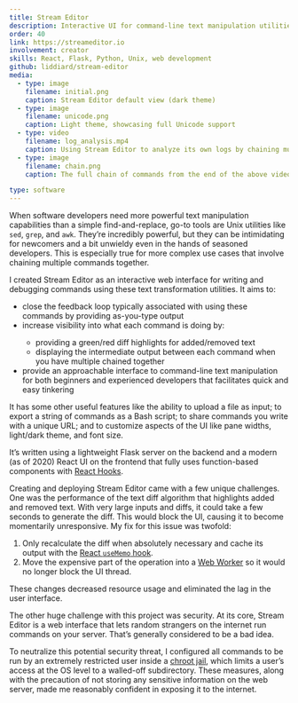 ```yaml
---
title: Stream Editor
description: Interactive UI for command-line text manipulation utilities
order: 40
link: https://streameditor.io
involvement: creator
skills: React, Flask, Python, Unix, web development
github: liddiard/stream-editor
media:
  - type: image
    filename: initial.png
    caption: Stream Editor default view (dark theme)
  - type: image
    filename: unicode.png
    caption: Light theme, showcasing full Unicode support
  - type: video
    filename: log_analysis.mp4
    caption: Using Stream Editor to analyze its own logs by chaining multiple commands together
  - type: image
    filename: chain.png
    caption: The full chain of commands from the end of the above video

type: software
---
```


When software developers need more powerful text manipulation capabilities than a simple find-and-replace, go-to tools are Unix utilities like `sed`, `grep`, and `awk`. They’re incredibly powerful, but they can be intimidating for newcomers and a bit unwieldy even in the hands of seasoned developers. This is especially true for more complex use cases that involve chaining multiple commands together.

I created Stream Editor as an interactive web interface for writing and debugging commands using these text transformation utilities. It aims to:

<!-- Gatsby’s markdown transformer doesn’t render this list correctly: https://github.com/gatsbyjs/gatsby/issues/10870 -->
<ul>
  <li>close the feedback loop typically associated with using these commands by providing as-you-type output</li>
  <li>increase visibility into what each command is doing by:</li>
  <ul>
    <li>providing a green/red diff highlights for added/removed text</li>
    <li>displaying the intermediate output between each command when you have multiple chained together</li>
  </ul>
  <li>provide an approachable interface to command-line text manipulation for both beginners and experienced developers that facilitates quick and easy tinkering</li>
</ul>

It has some other useful features like the ability to upload a file as input; to export a string of commands as a Bash script; to share commands you write with a unique URL; and to customize aspects of the UI like pane widths, light/dark theme, and font size.

It’s written using a lightweight Flask server on the backend and a modern (as of 2020) React UI on the frontend that fully uses function-based components with [React Hooks](https://reactjs.org/docs/hooks-intro.html).

Creating and deploying Stream Editor came with a few unique challenges. One was the performance of the text diff algorithm that highlights added and removed text. With very large inputs and diffs, it could take a few seconds to generate the diff. This would block the UI, causing it to become momentarily unresponsive. My fix for this issue was twofold:

1. Only recalculate the diff when absolutely necessary and cache its output with the [React `useMemo` hook](https://reactjs.org/docs/hooks-reference.html#usememo).
2. Move the expensive part of the operation into a [Web Worker](https://developer.mozilla.org/en-US/docs/Web/API/Web_Workers_API/Using_web_workers) so it would no longer block the UI thread.

These changes decreased resource usage and eliminated the lag in the user interface.

The other huge challenge with this project was security. At its core, Stream Editor is a web interface that lets random strangers on the internet run commands on your server. That’s generally considered to be a bad idea. 

To neutralize this potential security threat, I configured all commands to be run by an extremely restricted user inside a [chroot jail](https://en.wikipedia.org/wiki/Chroot), which limits a user’s access at the OS level to a walled-off subdirectory. These measures, along with the precaution of not storing any sensitive information on the web server, made me reasonably confident in exposing it to the internet.
